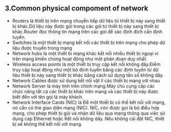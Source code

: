 ## 3.Common physical compoment of network
- Routers là thiết bị trên mạng chuyển tiếp dữ liệu từ thiết bị này sang thiết bị khác.Dữ liệu này được gửi trong các gói từ thiết bị này sang thiết bị khác.Router đọc thông tin  mạng trên các gói để xác định đích cần định tuyến.
- Switches là một thiết bị mạng kết nối các thiết bị trên mạng cho phép dữ liệu được truyền trong mạng 
- Network hubs là một thiết bị mạng khác kết nối nhiều thiết bị ngoại vi trên mạng khiến chúng hoạt động như một phân đoạn duy nhất.
- Wireless access points là một thiết bị truy cập kết nối không dây.Điểm truy cập hoạt động như một bộ định tuyến bằng các định tuyến từ dữ liệu thiết bị này sang thiết bị khác bằng cách sử dụng tần số không dây.
- Network Cables được sử dụng kết nối vật lí các thiết bị mạng với nhau 
- Network Server là máy tính trên chính mạng.Máy chủ cung cấp các chức năng tất cả các thiết bị khác trên mạng và các thiết bị này được biết đến với tên gọi là máy khách.
- Network Interface Cards (NIC) là Để một thiết bị có thể kết nối với mạng, nó cần có thẻ giao diện mạng (NIC). NIC, còn được gọi là bộ điều hợp mạng, cho phép thiết bị gửi và nhận dữ liệu qua mạng thông qua việc sử dụng cáp Ethernet hoặc Kết nối không dây. 
Nếu không cài đặt NIC, thiết bị sẽ không thể kết nối với mạng.